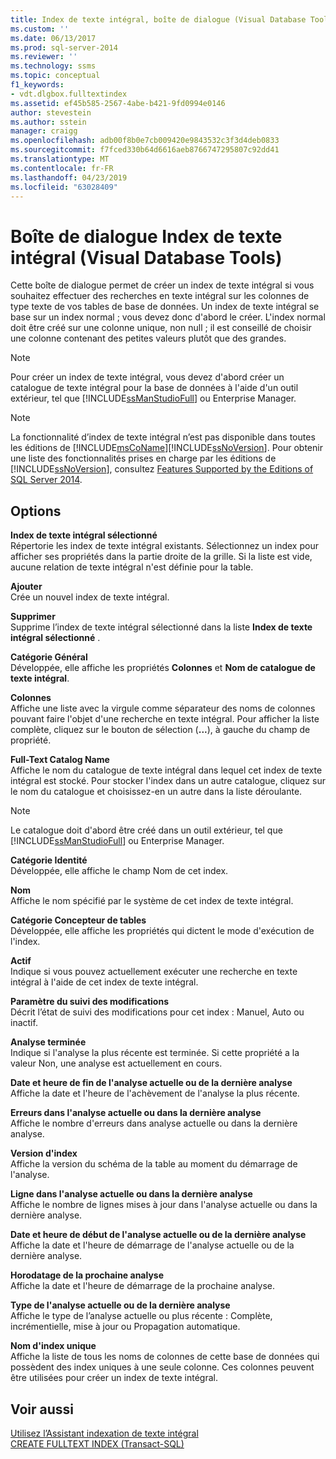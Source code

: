 ```yaml
---
title: Index de texte intégral, boîte de dialogue (Visual Database Tools) | Microsoft Docs
ms.custom: ''
ms.date: 06/13/2017
ms.prod: sql-server-2014
ms.reviewer: ''
ms.technology: ssms
ms.topic: conceptual
f1_keywords:
- vdt.dlgbox.fulltextindex
ms.assetid: ef45b585-2567-4abe-b421-9fd0994e0146
author: stevestein
ms.author: sstein
manager: craigg
ms.openlocfilehash: adb00f8b0e7cb009420e9843532c3f3d4deb0833
ms.sourcegitcommit: f7fced330b64d6616aeb8766747295807c92dd41
ms.translationtype: MT
ms.contentlocale: fr-FR
ms.lasthandoff: 04/23/2019
ms.locfileid: "63028409"
---
```

# <a name="full-text-index-dialog-box-visual-database-tools"></a>Boîte de dialogue Index de texte intégral (Visual Database Tools)
  Cette boîte de dialogue permet de créer un index de texte intégral si vous souhaitez effectuer des recherches en texte intégral sur les colonnes de type texte de vos tables de base de données. Un index de texte intégral se base sur un index normal ; vous devez donc d'abord le créer. L'index normal doit être créé sur une colonne unique, non null ; il est conseillé de choisir une colonne contenant des petites valeurs plutôt que des grandes.  
  
> [!NOTE]  
>  Pour créer un index de texte intégral, vous devez d'abord créer un catalogue de texte intégral pour la base de données à l'aide d'un outil extérieur, tel que [!INCLUDE[ssManStudioFull](../../includes/ssmanstudiofull-md.md)] ou Enterprise Manager.  
  
> [!NOTE]  
>  La fonctionnalité d’index de texte intégral n’est pas disponible dans toutes les éditions de [!INCLUDE[msCoName](../../includes/msconame-md.md)][!INCLUDE[ssNoVersion](../../includes/ssnoversion-md.md)]. Pour obtenir une liste des fonctionnalités prises en charge par les éditions de [!INCLUDE[ssNoVersion](../../includes/ssnoversion-md.md)], consultez [Features Supported by the Editions of SQL Server 2014](../../getting-started/features-supported-by-the-editions-of-sql-server-2014.md).  
  
## <a name="options"></a>Options  
 **Index de texte intégral sélectionné**  
 Répertorie les index de texte intégral existants. Sélectionnez un index pour afficher ses propriétés dans la partie droite de la grille. Si la liste est vide, aucune relation de texte intégral n'est définie pour la table.  
  
 **Ajouter**  
 Crée un nouvel index de texte intégral.  
  
 **Supprimer**  
 Supprime l’index de texte intégral sélectionné dans la liste **Index de texte intégral sélectionné** .  
  
 **Catégorie Général**  
 Développée, elle affiche les propriétés **Colonnes** et **Nom de catalogue de texte intégral**.  
  
 **Colonnes**  
 Affiche une liste avec la virgule comme séparateur des noms de colonnes pouvant faire l'objet d'une recherche en texte intégral. Pour afficher la liste complète, cliquez sur le bouton de sélection (**...**), à gauche du champ de propriété.  
  
 **Full-Text Catalog Name**  
 Affiche le nom du catalogue de texte intégral dans lequel cet index de texte intégral est stocké. Pour stocker l'index dans un autre catalogue, cliquez sur le nom du catalogue et choisissez-en un autre dans la liste déroulante.  
  
> [!NOTE]  
>  Le catalogue doit d'abord être créé dans un outil extérieur, tel que [!INCLUDE[ssManStudioFull](../../includes/ssmanstudiofull-md.md)] ou Enterprise Manager.  
  
 **Catégorie Identité**  
 Développée, elle affiche le champ Nom de cet index.  
  
 **Nom**  
 Affiche le nom spécifié par le système de cet index de texte intégral.  
  
 **Catégorie Concepteur de tables**  
 Développée, elle affiche les propriétés qui dictent le mode d'exécution de l'index.  
  
 **Actif**  
 Indique si vous pouvez actuellement exécuter une recherche en texte intégral à l'aide de cet index de texte intégral.  
  
 **Paramètre du suivi des modifications**  
 Décrit l’état de suivi des modifications pour cet index : Manuel, Auto ou inactif.  
  
 **Analyse terminée**  
 Indique si l'analyse la plus récente est terminée. Si cette propriété a la valeur Non, une analyse est actuellement en cours.  
  
 **Date et heure de fin de l'analyse actuelle ou de la dernière analyse**  
 Affiche la date et l'heure de l'achèvement de l'analyse la plus récente.  
  
 **Erreurs dans l'analyse actuelle ou dans la dernière analyse**  
 Affiche le nombre d'erreurs dans analyse actuelle ou dans la dernière analyse.  
  
 **Version d'index**  
 Affiche la version du schéma de la table au moment du démarrage de l'analyse.  
  
 **Ligne dans l'analyse actuelle ou dans la dernière analyse**  
 Affiche le nombre de lignes mises à jour dans l'analyse actuelle ou dans la dernière analyse.  
  
 **Date et heure de début de l'analyse actuelle ou de la dernière analyse**  
 Affiche la date et l'heure de démarrage de l'analyse actuelle ou de la dernière analyse.  
  
 **Horodatage de la prochaine analyse**  
 Affiche la date et l'heure de démarrage de la prochaine analyse.  
  
 **Type de l'analyse actuelle ou de la dernière analyse**  
 Affiche le type de l’analyse actuelle ou plus récente : Complète, incrémentielle, mise à jour ou Propagation automatique.  
  
 **Nom d'index unique**  
 Affiche la liste de tous les noms de colonnes de cette base de données qui possèdent des index uniques à une seule colonne. Ces colonnes peuvent être utilisées pour créer un index de texte intégral.  
  
## <a name="see-also"></a>Voir aussi  
 [Utilisez l’Assistant indexation de texte intégral](../../relational-databases/search/use-the-full-text-indexing-wizard.md)   
 [CREATE FULLTEXT INDEX &#40;Transact-SQL&#41;](/sql/t-sql/statements/create-fulltext-index-transact-sql)  
  
  
